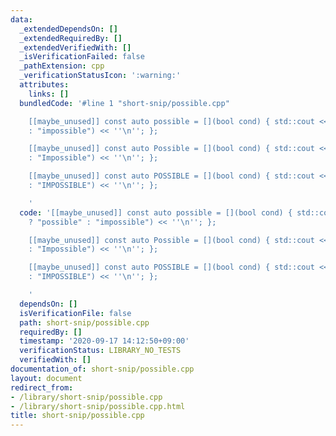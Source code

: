 ```yaml
---
data:
  _extendedDependsOn: []
  _extendedRequiredBy: []
  _extendedVerifiedWith: []
  _isVerificationFailed: false
  _pathExtension: cpp
  _verificationStatusIcon: ':warning:'
  attributes:
    links: []
  bundledCode: '#line 1 "short-snip/possible.cpp"

    [[maybe_unused]] const auto possible = [](bool cond) { std::cout << (cond ? "possible"
    : "impossible") << ''\n''; };

    [[maybe_unused]] const auto Possible = [](bool cond) { std::cout << (cond ? "Possible"
    : "Impossible") << ''\n''; };

    [[maybe_unused]] const auto POSSIBLE = [](bool cond) { std::cout << (cond ? "POSSIBLE"
    : "IMPOSSIBLE") << ''\n''; };

    '
  code: '[[maybe_unused]] const auto possible = [](bool cond) { std::cout << (cond
    ? "possible" : "impossible") << ''\n''; };

    [[maybe_unused]] const auto Possible = [](bool cond) { std::cout << (cond ? "Possible"
    : "Impossible") << ''\n''; };

    [[maybe_unused]] const auto POSSIBLE = [](bool cond) { std::cout << (cond ? "POSSIBLE"
    : "IMPOSSIBLE") << ''\n''; };

    '
  dependsOn: []
  isVerificationFile: false
  path: short-snip/possible.cpp
  requiredBy: []
  timestamp: '2020-09-17 14:12:50+09:00'
  verificationStatus: LIBRARY_NO_TESTS
  verifiedWith: []
documentation_of: short-snip/possible.cpp
layout: document
redirect_from:
- /library/short-snip/possible.cpp
- /library/short-snip/possible.cpp.html
title: short-snip/possible.cpp
---
```

